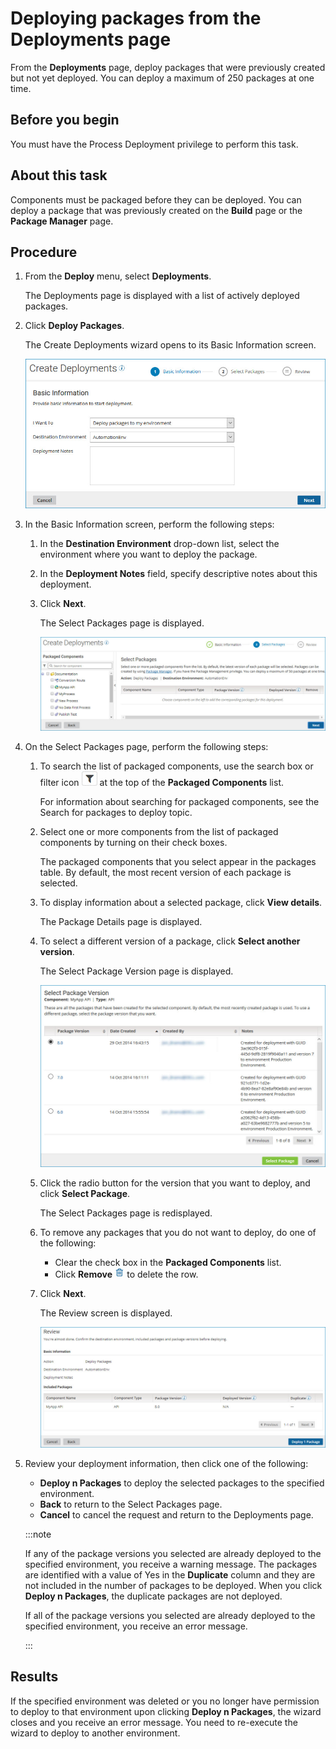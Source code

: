 # Deploying packages from the Deployments page 

<head>
  <meta name="guidename" content="Integration"/>
  <meta name="context" content="GUID-ede7b995-bef5-43ef-92c9-6f82104b1a99"/>
</head>


From the **Deployments** page, deploy packages that were previously created but not yet deployed. You can deploy a maximum of 250 packages at one time.

## Before you begin

You must have the Process Deployment privilege to perform this task.

## About this task

Components must be packaged before they can be deployed. You can deploy a package that was previously created on the **Build** page or the **Package Manager** page.

## Procedure

1. From the **Deploy** menu, select **Deployments**.

    The Deployments page is displayed with a list of actively deployed packages.

2. Click **Deploy Packages**.

    The Create Deployments wizard opens to its Basic Information screen.

    ![Basic information screen of Create Deployments wizard.](../Images/deploy-pg-deployment-basic-information.jpg)

3. In the Basic Information screen, perform the following steps:

    1. In the **Destination Environment** drop-down list, select the environment where you want to deploy the package.

    2. In the **Deployment Notes** field, specify descriptive notes about this deployment.

    3. Click **Next**.

        The Select Packages page is displayed.

        ![Select Packages page of Create Deployments wizard.](../Images/deploy-pg-deployment-select-packages.jpg)

4. On the Select Packages page, perform the following steps:

    1. To search the list of packaged components, use the search box or filter icon ![](../Images/main-ic-filter-gray_b6006570-dfb3-4bfc-8e9a-cf62c21b223a.jpg) at the top of the **Packaged Components** list.

        For information about searching for packaged components, see the Search for packages to deploy topic.

    2. Select one or more components from the list of packaged components by turning on their check boxes.

        The packaged components that you select appear in the packages table. By default, the most recent version of each package is selected.

    3. To display information about a selected package, click **View details**.

        The Package Details page is displayed.

    4. To select a different version of a package, click **Select another version**.

        The Select Package Version page is displayed.

        ![Select package version dialog.](../Images/deploy-pg-deployment-select-different-version.jpg)

    5. Click the radio button for the version that you want to deploy, and click **Select Package**.

        The Select Packages page is redisplayed.

    6. To remove any packages that you do not want to deploy, do one of the following:

        - Clear the check box in the **Packaged Components** list.
        - Click **Remove ![](../Images/main-ic-trashcan-blue-16_5dacea85-d1df-4acd-b965-58dc202cd388.jpg)** to delete the row.

    7. Click **Next**.

        The Review screen is displayed.

        ![Review screen of Create Deployments wizard.](../Images/deploy-pg-deployment-review.jpg)

5. Review your deployment information, then click one of the following:

    - **Deploy n Packages** to deploy the selected packages to the specified environment.
    - **Back** to return to the Select Packages page.
    - **Cancel** to cancel the request and return to the Deployments page.

    :::note
    
    If any of the package versions you selected are already deployed to the specified environment, you receive a warning message. The packages are identified with a value of Yes in the **Duplicate** column and they are not included in the number of packages to be deployed. When you click **Deploy n Packages**, the duplicate packages are not deployed.

    If all of the package versions you selected are already deployed to the specified environment, you receive an error message.

    :::

## Results

 If the specified environment was deleted or you no longer have permission to deploy to that environment upon clicking **Deploy n Packages**, the wizard closes and you receive an error message. You need to re-execute the wizard to deploy to another environment.
 